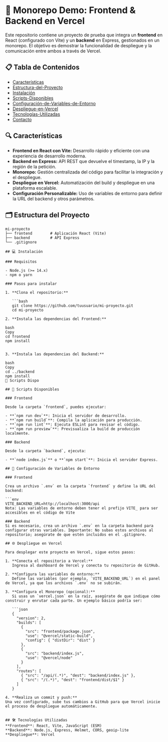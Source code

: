 # 🚀 Monorepo Demo: Frontend & Backend en Vercel

Este repositorio contiene un proyecto de prueba que integra un **frontend** en React (configurado con Vite) y un **backend** en Express, gestionados en un monorepo. El objetivo es demostrar la funcionalidad de despliegue y la comunicación entre ambos a través de Vercel.

## 📋 Tabla de Contenidos

- [Características](#-características)
- [Estructura-del-Proyecto](#-estructura-del-proyecto)
- [Instalación](#-instalación)
- [Scripts-Disponibles](#-scripts-disponibles)
- [Configuración-de-Variables-de-Entorno](#-configuración-de-variables-de-entorno)
- [Despliegue-en-Vercel](#-despliegue-en-vercel)
- [Tecnologías-Utilizadas](#-tecnologías-utilizadas)
- [Contacto](#-contacto)

## 🔍 Características

- **Frontend en React con Vite:** Desarrollo rápido y eficiente con una experiencia de desarrollo moderna.
- **Backend en Express:** API REST que devuelve el timestamp, la IP y la región de la petición.
- **Monorepo:** Gestión centralizada del código para facilitar la integración y el despliegue.
- **Despliegue en Vercel:** Automatización del build y despliegue en una plataforma escalable.
- **Configuración Personalizable:** Uso de variables de entorno para definir la URL del backend y otros parámetros.

## 🗂️ Estructura del Proyecto

```plaintext
mi-proyecto
├── frontend        # Aplicación React (Vite)
├── backend         # API Express
└── .gitignore

## 💻 Instalación

### Requisitos

- Node.js (>= 14.x)
- npm o yarn

### Pasos para instalar

1. **Clona el repositorio:**

   ```bash
   git clone https://github.com/tuusuario/mi-proyecto.git
   cd mi-proyecto

2. **Instala las dependencias del Frontend:**

bash
Copy
cd frontend
npm install


3. **Instala las dependencias del Backend:**

bash
Copy
cd ../backend
npm install
🚀 Scripts Dispo

## 🚀 Scripts Disponibles

### Frontend

Desde la carpeta `frontend`, puedes ejecutar:

- **`npm run dev`**: Inicia el servidor de desarrollo.
- **`npm run build`**: Compila la aplicación para producción.
- **`npm run lint`**: Ejecuta ESLint para revisar el código.
- **`npm run preview`**: Previsualiza la build de producción localmente.

### Backend

Desde la carpeta `backend`, ejecuta:

- **`node index.js`** o **`npm start`**: Inicia el servidor Express.

## 🔧 Configuración de Variables de Entorno

### Frontend

Crea un archivo `.env` en la carpeta `frontend` y define la URL del backend:

```env
VITE_BACKEND_URL=http://localhost:3000/api
Nota: Las variables de entorno deben tener el prefijo VITE_ para ser accesibles en el código de Vite

### Backend
Si es necesario, crea un archivo `.env` en la carpeta backend para configurar otras variables. Importante: No subas estos archivos al repositorio; asegúrate de que estén incluidos en el .gitignore.

## 🌐 Despliegue en Vercel

Para desplegar este proyecto en Vercel, sigue estos pasos:

1. **Conecta el repositorio a Vercel:**  
   Ingresa al dashboard de Vercel y conecta tu repositorio de GitHub.

2. **Configura las variables de entorno:**  
   Define las variables (por ejemplo, `VITE_BACKEND_URL`) en el panel de Vercel, ya que los archivos `.env` no se subirán.

3. **Configura el Monorepo (opcional):**  
   Si usas un `vercel.json` en la raíz, asegúrate de que indique cómo construir y enrutar cada parte. Un ejemplo básico podría ser:

   ```json
   {
     "version": 2,
     "builds": [
       {
         "src": "frontend/package.json",
         "use": "@vercel/static-build",
         "config": { "distDir": "dist" }
       },
       {
         "src": "backend/index.js",
         "use": "@vercel/node"
       }
     ],
     "routes": [
       { "src": "/api/(.*)", "dest": "backend/index.js" },
       { "src": "/(.*)", "dest": "frontend/dist/$1" }
     ]
   }

4. **Realiza un commit y push:**
Una vez configurado, sube tus cambios a GitHub para que Vercel inicie el proceso de despliegue automáticamente.


## 🛠️ Tecnologías Utilizadas
**Frontend**: React, Vite, JavaScript (ESM)
**Backend**: Node.js, Express, Helmet, CORS, geoip-lite
**Despliegue**: Vercel
